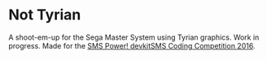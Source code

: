 Not Tyrian
==========

A shoot-em-up for the Sega Master System using Tyrian graphics. Work in progress.
Made for the [SMS Power! devkitSMS Coding Competition 2016][1].

[1]: http://www.smspower.org/forums/16184-SMSPowerDevkitSMSCodingCompetition2016
